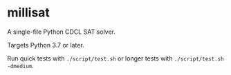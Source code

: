 # millisat
A single-file Python CDCL SAT solver.

Targets Python 3.7 or later.

Run quick tests with `./script/test.sh` or longer tests with `./script/test.sh -dmedium`.
